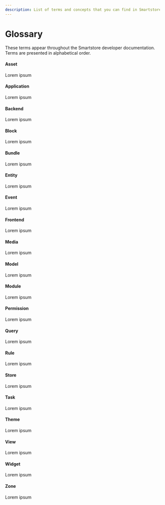 ```yaml
---
description: List of terms and concepts that you can find in Smartstore
---
```


# Glossary

These terms appear throughout the Smartstore developer documentation. Terms are presented in alphabetical order.

#### Asset

Lorem ipsum

#### Application

Lorem ipsum

#### Backend

Lorem ipsum

#### Block

Lorem ipsum

#### Bundle

Lorem ipsum

#### Entity

Lorem ipsum

#### Event

Lorem ipsum

#### Frontend

Lorem ipsum

#### Media

Lorem ipsum

#### Model

Lorem ipsum

#### Module

Lorem ipsum

#### Permission

Lorem ipsum

#### Query

Lorem ipsum

#### Rule

Lorem ipsum

#### Store

Lorem ipsum

#### Task

Lorem ipsum

#### Theme

Lorem ipsum

#### View

Lorem ipsum

#### Widget

Lorem ipsum

#### Zone

Lorem ipsum
